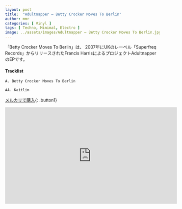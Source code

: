 ```yaml
---
layout: post
title:  "Adultnapper – Betty Crocker Moves To Berlin"
author: mmr
categories: [ Vinyl ]
tags: [ Techno, Minimal, Electro ]
image: ../assets/images/Adultnapper – Betty Crocker Moves To Berlin.jpg
---
```


「Betty Crocker Moves To Berlin」は、
2007年にUKのレーベル「Superfreq Records」からリリースされたFrancis HarrisによるプロジェクトAdultnapperのEPです。


#### Tracklist
```md
A. Betty Crocker Moves To Berlin

AA. Kaitlin
```

[メルカリで購入](https://jp.mercari.com/item/m30208553606?afid=6142608987){: .button1}

<iframe width="560" height="315" src="https://www.youtube.com/embed/gJYRlYQT9Z0?si=BXeE9gRRVjw0bYZv" title="YouTube video player" frameborder="0" allow="accelerometer; autoplay; clipboard-write; encrypted-media; gyroscope; picture-in-picture; web-share" referrerpolicy="strict-origin-when-cross-origin" allowfullscreen></iframe>